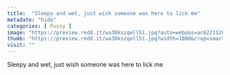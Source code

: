 ```yaml
---
title:  "Sleepy and wet, just wish someone was here to lick me"
metadate: "hide"
categories: [ Pussy ]
image: "https://preview.redd.it/wa30kszqell51.jpg?auto=webp&s=ac62211283a20022b46bd9ee7bd630040da2ed14"
thumb: "https://preview.redd.it/wa30kszqell51.jpg?width=1080&crop=smart&auto=webp&s=03ea7460cf71f7a19599296aa9bb75f4bad62466"
visit: ""
---
```

Sleepy and wet, just wish someone was here to lick me
